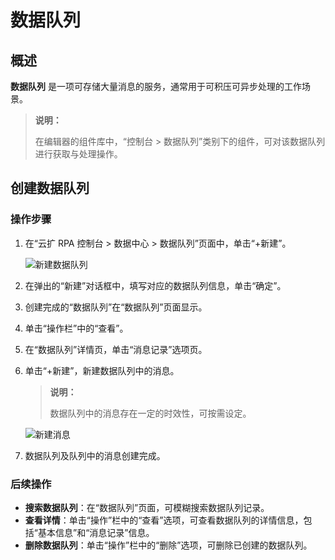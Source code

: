 # 数据队列

## 概述

**数据队列** 是一项可存储大量消息的服务，通常用于可积压可异步处理的工作场景。

> **说明：**
>
> 在编辑器的组件库中，“控制台 > 数据队列”类别下的组件，可对该数据队列进行获取与处理操作。

## 创建数据队列

### 操作步骤

1. 在“云扩 RPA 控制台 > 数据中心 > 数据队列”页面中，单击“+新建”。

    ![新建数据队列](https://docimages.blob.core.chinacloudapi.cn/images/Console/dataqueue20211125.png)

2. 在弹出的“新建”对话框中，填写对应的数据队列信息，单击“确定”。
3. 创建完成的“数据队列”在“数据队列”页面显示。
4. 单击“操作栏”中的“查看”。
5. 在“数据队列”详情页，单击“消息记录”选项页。
6. 单击“+新建”，新建数据队列中的消息。

    > **说明：**
    >
    > 数据队列中的消息存在一定的时效性，可按需设定。

    ![新建消息](https://docimages.blob.core.chinacloudapi.cn/images/Console/createmessage20211125.png)

7. 数据队列及队列中的消息创建完成。

### 后续操作

- **搜索数据队列**：在“数据队列”页面，可模糊搜索数据队列记录。
- **查看详情**：单击“操作”栏中的“查看”选项，可查看数据队列的详情信息，包括“基本信息”和“消息记录”信息。
- **删除数据队列**：单击“操作”栏中的“删除”选项，可删除已创建的数据队列。
